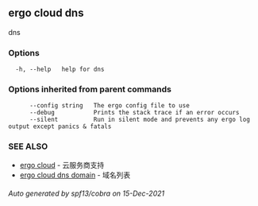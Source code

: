 ## ergo cloud dns

dns

### Options

```
  -h, --help   help for dns
```

### Options inherited from parent commands

```
      --config string   The ergo config file to use
      --debug           Prints the stack trace if an error occurs
      --silent          Run in silent mode and prevents any ergo log output except panics & fatals
```

### SEE ALSO

* [ergo cloud](ergo_cloud.md)	 - 云服务商支持
* [ergo cloud dns domain](ergo_cloud_dns_domain.md)	 - 域名列表

###### Auto generated by spf13/cobra on 15-Dec-2021
